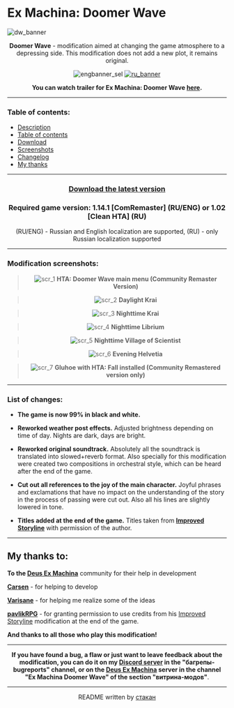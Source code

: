 # Ex Machina: Doomer Wave

![dw_banner](https://github.com/ksh1vn/DoomerWave/assets/60093741/424ba622-42cd-43b4-90e2-91c836675dbf)

<div align="center">

**Doomer Wave** - modification aimed at changing the game atmosphere to a depressing side. This modification does not add a new plot, it remains original.

![engbanner_sel](assets_for_git/eng_banner_sel.png) [![ru_banner](assets_for_git/ru_banner.png)](https://github.com/ksh1vn/DoomerWave/blob/main/README.md)

**You can watch trailer for **Ex Machina: Doomer Wave** [here](https://www.youtube.com/watch?v=oGKfYa-B-08).**

</div>

-----------------------------------------------------------------------------------------------
### Table of contents:

- [Description](#ex-machina-doomer-wave)
- [Table of contents](#table-of-contents)
- [Download](#download-the-latest-version)
- [Screenshots](#modification-screenshots)
- [Changelog](#list-of-changes)
- [My thanks](#my-thanks-to)
-----------------------------------------------------------------------------------------------

<div align="center">

### [Download the latest version](https://github.com/stakanyash/DoomerWave/releases/tag/1.4.3_241209a)
### Required game version: 1.14.1 [ComRemaster] (RU/ENG) or 1.02 [Clean HTA] (RU)

(RU/ENG) - Russian and English localization are supported, (RU) - only Russian localization supported

</div>

-----------------------------------------------------------------------------------------------

### Modification screenshots:

<div align="center">

> ![scr_1](https://github.com/ksh1vn/DoomerWave/assets/60093741/9084e705-63be-40e5-b785-52327e592551)
**HTA: Doomer Wave main menu (Community Remaster Version)**

> ![scr_2](https://github.com/ksh1vn/DoomerWave/assets/60093741/8238351b-531e-4fb9-b73d-bb532e5157fa)
**Daylight Krai**

> ![scr_3](https://github.com/ksh1vn/DoomerWave/assets/60093741/138249ee-f518-4d33-a3e6-8974ada18b73)
**Nighttime Krai**

> ![scr_4](https://github.com/ksh1vn/DoomerWave/assets/60093741/aecfd24f-9ef1-4366-8e60-92a271402857)
**Nighttime Librium**

> ![scr_5](https://github.com/ksh1vn/DoomerWave/assets/60093741/95e41764-c065-432e-bc4f-34d273aff334)
**Nighttime Village of Scientist**

> ![scr_6](https://github.com/ksh1vn/DoomerWave/assets/60093741/db8f9899-1399-48a0-b1e9-c29012d074b8)
**Evening Helvetia**

> ![scr_7](https://github.com/ksh1vn/DoomerWave/assets/60093741/0774205a-d659-45a5-bdb3-4b787e3fd964)
**Gluhoe with HTA: Fall installed (Community Remastered version only)**

</div>

-----------------------------------------------------------------------------------------------

### List of changes:

- **The game is now 99% in black and white.**

- **Reworked weather post effects.** Adjusted brightness depending on time of day. Nights are dark, days are bright.

- **Reworked original soundtrack.** Absolutely all the soundtrack is translated into slowed+reverb format. Also specially for this modification were created two compositions in orchestral style, which can be heard after the end of the game.

- **Cut out all references to the joy of the main character.** Joyful phrases and exclamations that have no impact on the understanding of the story in the process of passing were cut out. Also all his lines are slightly lowered in tone.

- **Titles added at the end of the game.** Titles taken from **[Improved Storyline](https://github.com/zatinu322/ImprovedStoryline)** with permission of the author.

-----------------------------------------------------------------------------------------------

## My thanks to:

**To the [Deus Ex Machina](https://discord.gg/PVW57kr)** community for their help in development

**[Carsen](https://github.com/CarsenStream)** - for helping to develop

**[Varisane](https://github.com/Varisane)** - for helping me realize some of the ideas

**[pavlikRPG](https://github.com/zatinu322)** - for granting permission to use credits from his [Improved Storyline](https://github.com/zatinu322/ImprovedStoryline) modification at the end of the game.

**And thanks to all those who play this modification!**

-----------------------------------------------------------------------------------------------

<div align="center">

**If you have found a bug, a flaw or just want to leave feedback about the modification, you can do it on my [Discord server](https://discord.gg/5UAjrrsM5B) in the "багрепы-bugreports" channel, or on the [Deus Ex Machina](https://discord.gg/PVW57kr) server in the channel "Ex Machina Doomer Wave" of the section "витрина-модов"**.

-----------------------------------------------------------------------------------------------

README written by [стакан](https://github.com/stakanyash)

</div>
